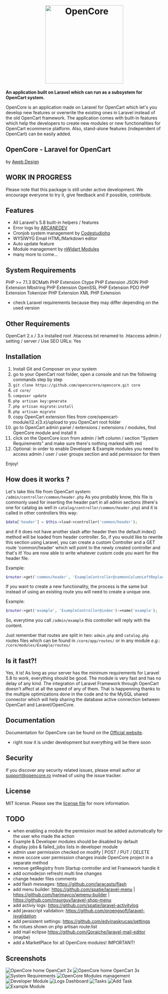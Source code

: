 <h1 align="center"><img src="https://opencore.me/images/logo/opencore-logo-large-transparent.png" width="250" alt="OpenCore"></h1>

**An application built on Laravel which can run as a subsystem for OpenCart system.**

OpenCore is an application made on Laravel for OpenCart which let's you develop new features or overwrite the existing ones in Laravel instead of the old OpenCart framework. The application comes with built-in features which help the developers to create new modules or new functionalities for OpenCart ecommerce platform. Also, stand-alone features (independent of OpenCart) can be easily added.

## OpenCore - Laravel for OpenCart
by <a target="_blank" href="https://www.awebdesign.ro/en/">Aweb Design</a>


## WORK IN PROGRESS

Please note that this package is still under active development. We encourage everyone to try it, give feedback and if possible, contribute.

## Features

* All Laravel's 5.8 built-in helpers / features
* Error logs by <a target="_blank" href="https://github.com/ARCANEDEV/LogViewer">ARCANEDEV</a>
* Cronjob system management by <a target="_blank" href="https://github.com/codestudiohq/laravel-totem">Codestudiohq</a>
* WYSIWYG Email HTML/Markdown editor
* Auto update feature
* Module management by <a target="_blank" href="https://github.com/nWidart/laravel-modules">nWidart Modules</a>
* many more to come...

## System Requirements

PHP >= 7.1.3
BCMath PHP Extension
Ctype PHP Extension
JSON PHP Extension
Mbstring PHP Extension
OpenSSL PHP Extension
PDO PHP Extension
Tokenizer PHP Extension
XML PHP Extension
* check Laravel requirements because they may differ depending on the used version

## Other Requirements
OpenCart 2.x / 3.x installed
root .htaccess.txt renamed to .htaccess
admin / setting / server / Use SEO URLs: Yes

## Installation

1. Install Git and Composer on your system
2. go to your OpenCart root folder, open a console and run the following commands step by step
3. `git clone https://github.com/opencorero/opencore.git core`
4. `cd core/`
5. `composer update`
6. `php artisan key:generate`
7. `php artisan migrate:install`
8. `php artisan migrate`
9. copy OpenCart extension files from core/opencart-module/(2.x|3.x)/upload to you OpenCart root folder
10. go to OpenCart admin panel / extensions / extensions / modules, find OpenCore module and install it
11. click on the OpenCore icon from admin / left column / section "System Requirements" and make sure there's nothing marked with red
12. Optional: in order to enable Developer & Example modules you need to access admin / user / user groups section and add permission for them

Enjoy!

## How does it works ?

Let's take this file from OpenCart system: `/admin/controller/common/header.php`
As you probably know, this file is commonly used for inserting the header part in all admin sections (there's one for catalog as well in `catalog/controller/common/header.php`) and it is called in other controllers this way:

```php
$data['header'] = $this->load->controller('common/header');
```

and if it does not have another slash after header then the default index() method will be loaded from header controller.
So, if you would like to rewrite this section using Laravel, you can create a custom Controller and a GET route 'common/header' which will point to the newly created controller and that's it! You are now able to write whatever custom code you want for the header file.

Example:

```php
$router->get('common/header', 'ExampleController@commonColumnLeftReplace')->name('common.header');
```

If you want to create a new functionality, the process is the same but instead of using an existing route you will need to create a unique one.

Example:

```php
$router->get('example', 'ExampleController@index')->name('example');
```

So, everytime you call `/admin/example` this controller will reply with the content.

Just remember that routes are split in two:
`admin.php` and `catalog.php` routes files which can be found in `/core/app/routes/` or in any module _e.g._: `/core/modules/Example/routes/`

## Is it fast?!
Yes, it is! As long as your server has the minimum requirements for Laravel 5.8 to work, everything should be good. The module is very fast and has no delay of any kind. The integration of Laravel Framework through OpenCart doesn't affect at all the speed of any of them. That is happenning thanks to the multiple optimizations done in the code and to the MySQL shared connector which will help sharing the database active connection between OpenCart and Laravel/OpenCore.

## Documentation

Documentation for OpenCore can be found on the [Official website](https://opencore.me).
* right now it is under development but everything will be there soon

## Security

If you discover any security related issues, please email author at [support@opencore.ro](mailto:support@opencore.ro) instead of using the issue tracker.

## License

MIT license. Please see the [license file](LICENSE) for more information.


## TODO

* when enabling a module the permission must be added automatically for the user who made the action
* Example & Developer modules should be disabled by default
* display jobs & failed_jobs lists in developer module
* admin user permission checked on modify | POST / PUT / DELETE
* move occore user permission changes inside OpenCore project in a separate method
* remove getRegistry from Startup controller and let Framework handle it
* add ocmode(on refresh) multi line changes
* change header files comments
* add flash messages: https://github.com/laracasts/flash
* add menu builder: https://github.com/spatie/laravel-menu | https://github.com/harimayco/wmenu-builder | https://github.com/msurguy/laravel-shop-menu
* add activiy logs: https://github.com/spatie/laravel-activitylog
* add javascript validation: https://github.com/proengsoft/laravel-jsvalidation
* add persistent settings: https://github.com/edvinaskrucas/settings
* fix rotues shown on php artisan route:list
* add mail eclipse https://github.com/Qoraiche/laravel-mail-editor (maybe)
* add a MarketPlace for all OpenCore modules! IMPORTANT!

## Screenshots

<img alt="OpenCore home OpenCart 2x" src="https://opencore.me/images/screenshots/home-2x.png">
<img alt="OpenCore home OpenCart 3x" src="https://opencore.me/images/screenshots/home-3x.png">
<img alt="System Requirements" src="https://opencore.me/images/screenshots/system-requirements.png">
<img alt="OpenCore Modules management" src="https://opencore.me/images/screenshots/modules-management.png">
<img alt="Developer Module" src="https://opencore.me/images/screenshots/developer-module.png">
<img alt="Logs Dashboard" src="https://opencore.me/images/screenshots/logs-dashboard.png">
<img alt="Tasks" src="https://opencore.me/images/screenshots/tasks-module.png">
<img alt="Add Task" src="https://opencore.me/images/screenshots/tasks-module-add.png">
<img alt="Example Module" src="https://opencore.me/images/screenshots/example-module.png">
